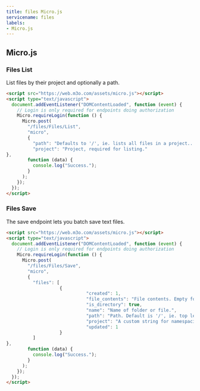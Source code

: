 ```yaml
---
title: files Micro.js
servicename: files
labels: 
- Micro.js
---
```


## Micro.js


### Files List
<!-- We use the request body description here as endpoint descriptions are not
being lifted correctly from the proto by the openapi spec generator -->
List files by their project and optionally a path.
```html
<script src="https://web.m3o.com/assets/micro.js"></script>
<script type="text/javascript">
  document.addEventListener("DOMContentLoaded", function (event) {
    // Login is only required for endpoints doing authorization
    Micro.requireLogin(function () {
      Micro.post(
        "/files/Files/List",
        "micro",
        {
          "path": "Defaults to '/', ie. lists all files in a project.. Supply path if of a folder if you want to list. file inside that folder. eg. '/docs'",
          "project": "Project, required for listing."
},
        function (data) {
          console.log("Success.");
        }
      );
    });
  });
</script>
```


### Files Save
<!-- We use the request body description here as endpoint descriptions are not
being lifted correctly from the proto by the openapi spec generator -->
The save endpoint lets you batch save text files.
```html
<script src="https://web.m3o.com/assets/micro.js"></script>
<script type="text/javascript">
  document.addEventListener("DOMContentLoaded", function (event) {
    // Login is only required for endpoints doing authorization
    Micro.requireLogin(function () {
      Micro.post(
        "/files/Files/Save",
        "micro",
        {
          "files": [
                    {
                              "created": 1,
                              "file_contents": "File contents. Empty for directories.",
                              "is_directory": true,
                              "name": "Name of folder or file.",
                              "path": "Path. Default is '/', ie. top level",
                              "project": "A custom string for namespacing purposes. eg. files-of-mywebsite.com",
                              "updated": 1
                    }
          ]
},
        function (data) {
          console.log("Success.");
        }
      );
    });
  });
</script>
```


